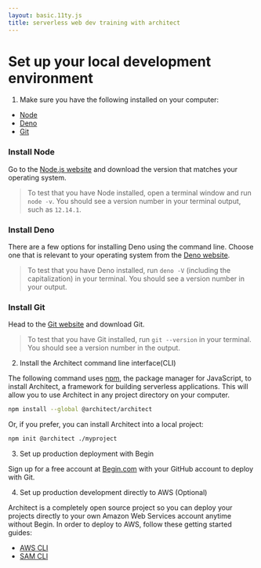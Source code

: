 ```yaml
---
layout: basic.11ty.js
title: serverless web dev training with architect
---
```


# Set up your local development environment

1. Make sure you have the following installed on your computer:

- <a href=https://nodejs.org/en/download/ target=blank>Node</a>
- <a href=https://deno.land target=blank>Deno</a>
- <a href=https://git-scm.com/ target=blank>Git</a>

### Install Node
Go to the <a href=https://nodejs.org/en/download/ target=blank>Node.js website</a> and download the version that matches your operating system.

>To test that you have Node installed, open a terminal window and run `node -v`. You should see a version number in your terminal output, such as `12.14.1`.

### Install Deno

There are a few options for installing Deno using the command line. Choose one that is relevant to your operating system from the <a href=https://deno.land target=blank>Deno website</a>.

>To test that you have Deno installed, run `deno -V` (including the capitalization) in your terminal. You should see a version number in your output.

### Install Git

Head to the <a href=https://git-scm.com/ target=blank>Git website</a> and download Git.

> To test that you have Git installed, run `git --version` in your terminal. You should see a version number in the output.

2. Install the Architect command line interface(CLI)

The following command uses [npm](https://www.npmjs.com/), the package manager for JavaScript, to install Architect, a framework for building serverless applications. This will allow you to use Architect in any project directory on your computer.

```bash
npm install --global @architect/architect
```

Or, if you prefer, you can install Architect into a local project:

```bash
npm init @architect ./myproject
```

3. Set up production deployment with Begin

Sign up for a free account at [Begin.com](https://begin.com) with your GitHub account to deploy with Git.

4. Set up production development directly to AWS (Optional)

Architect is a completely open source project so you can deploy your projects directly to your own Amazon Web Services account anytime without Begin. In order to deploy to AWS, follow these getting started guides:

- [AWS CLI](https://docs.aws.amazon.com/cli/latest/userguide/install-cliv1.html)
- [SAM CLI](https://docs.aws.amazon.com/serverless-application-model/latest/developerguide/serverless-sam-cli-install.html)

